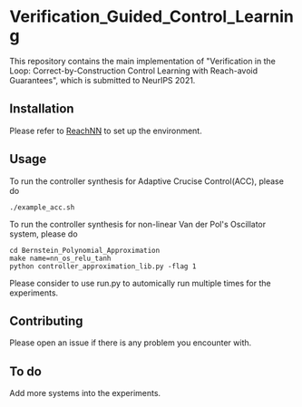 # Verification_Guided_Control_Learning

This repository contains the main implementation of "Verification in the Loop: Correct-by-Construction Control Learning with Reach-avoid Guarantees", which is submitted to NeurIPS 2021.  

## Installation
Please refer to [ReachNN](https://github.com/JmfanBU/ReachNNStar) to set up the environment. 

## Usage

To run the controller synthesis for Adaptive Crucise Control(ACC), please do
```shell
./example_acc.sh
```

To run the controller synthesis for non-linear Van der Pol's Oscillator system, please do
```
cd Bernstein_Polynomial_Approximation
make name=nn_os_relu_tanh
python controller_approximation_lib.py -flag 1
```

Please consider to use run.py to automically run multiple times for the experiments.

## Contributing 
Please open an issue if there is any problem you encounter with.

## To do
Add more systems into the experiments.